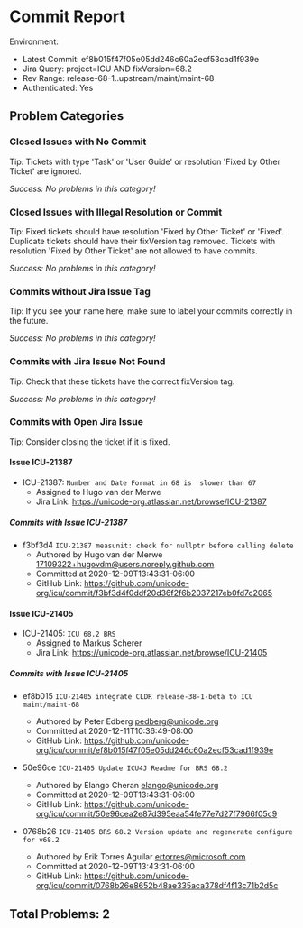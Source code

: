 <!---
Copyright (C) 2018 and later: Unicode, Inc. and others.
License & terms of use: http://www.unicode.org/copyright.html
-->

Commit Report
=============

Environment:
- Latest Commit: ef8b015f47f05e05dd246c60a2ecf53cad1f939e
- Jira Query: project=ICU AND fixVersion=68.2
- Rev Range: release-68-1..upstream/maint/maint-68
- Authenticated: Yes

## Problem Categories
### Closed Issues with No Commit
Tip: Tickets with type 'Task' or 'User Guide' or resolution 'Fixed by Other Ticket' are ignored.

*Success: No problems in this category!*
### Closed Issues with Illegal Resolution or Commit
Tip: Fixed tickets should have resolution 'Fixed by Other Ticket' or 'Fixed'.
Duplicate tickets should have their fixVersion tag removed.
Tickets with resolution 'Fixed by Other Ticket' are not allowed to have commits.

*Success: No problems in this category!*

### Commits without Jira Issue Tag
Tip: If you see your name here, make sure to label your commits correctly in the future.

*Success: No problems in this category!*

### Commits with Jira Issue Not Found
Tip: Check that these tickets have the correct fixVersion tag.

*Success: No problems in this category!*

### Commits with Open Jira Issue
Tip: Consider closing the ticket if it is fixed.

#### Issue ICU-21387

- ICU-21387: `Number and Date Format in 68 is  slower than 67`
	- Assigned to Hugo van der Merwe
	- Jira Link: https://unicode-org.atlassian.net/browse/ICU-21387

##### Commits with Issue ICU-21387

- f3bf3d4 `ICU-21387 measunit: check for nullptr before calling delete`
	- Authored by Hugo van der Merwe <17109322+hugovdm@users.noreply.github.com>
	- Committed at 2020-12-09T13:43:31-06:00
	- GitHub Link: https://github.com/unicode-org/icu/commit/f3bf3d4f0ddf20d36f2f6b2037217eb0fd7c2065

#### Issue ICU-21405

- ICU-21405: `ICU 68.2 BRS`
	- Assigned to Markus Scherer
	- Jira Link: https://unicode-org.atlassian.net/browse/ICU-21405

##### Commits with Issue ICU-21405

- ef8b015 `ICU-21405 integrate CLDR release-38-1-beta to ICU maint/maint-68`
	- Authored by Peter Edberg <pedberg@unicode.org>
	- Committed at 2020-12-11T10:36:49-08:00
	- GitHub Link: https://github.com/unicode-org/icu/commit/ef8b015f47f05e05dd246c60a2ecf53cad1f939e

- 50e96ce `ICU-21405 Update ICU4J Readme for BRS 68.2`
	- Authored by Elango Cheran <elango@unicode.org>
	- Committed at 2020-12-09T13:43:31-06:00
	- GitHub Link: https://github.com/unicode-org/icu/commit/50e96cea2e87d395eaa54fe77e7d27f7966f05c9

- 0768b26 `ICU-21405 BRS 68.2 Version update and regenerate configure for v68.2`
	- Authored by Erik Torres Aguilar <ertorres@microsoft.com>
	- Committed at 2020-12-09T13:43:31-06:00
	- GitHub Link: https://github.com/unicode-org/icu/commit/0768b26e8652b48ae335aca378df4f13c71b2d5c


## Total Problems: 2
